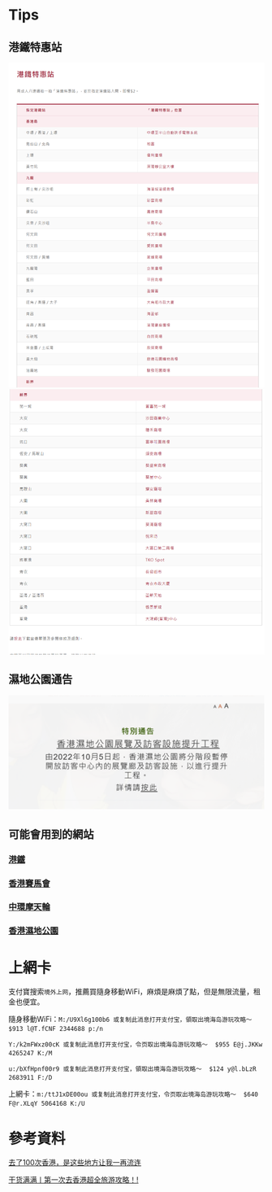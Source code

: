 # Tips
## 港鐵特惠站
![港鐵特惠站](./img/tips1.png "港鐵特惠站")
![港鐵特惠站](./img/tips2.png "港鐵特惠站")
## 濕地公園通告
[![濕地公園通告](./img/park.png)](https://www.wetlandpark.gov.hk/tc/whatsnew/1812)
## 可能會用到的網站
### [港鐵](https://mtr.com.hk)
### [香港賽馬會](https://racing.hkjc.com/racing/information/Chinese/Racing/Fixture.aspx)
### [中環摩天輪](https://hkow.hk/zh-hans/ticket-info/)
### [香港濕地公園](https://www.wetlandpark.gov.hk/tc/)
# 上網卡
支付寶搜索`境外上网`，推薦買隨身移動WiFi，麻煩是麻煩了點，但是無限流量，租金也便宜。

隨身移動WiFi：`M:/U9Xl6g100b6 或复制此消息打开支付宝，領取出境海岛游玩攻略～  $913 l@T.fCNF 2344688 p:/n`

`Y:/k2mFWxz00cK 或复制此消息打开支付宝，令页取出境海岛游玩攻略～  $955 E@j.JKKw 4265247 K:/M`

`u:/bXfHpnf00r9 或复制此消息打开支付宝，領取出境海岛游玩攻略～  $124 y@l.bLzR 2683911 F:/D`

上網卡：`m:/ttJ1xDE00ou 或复制此消息打开支付宝，令页取出境海岛游玩攻略～  $640 F@r.XLqY 5064168 K:/U`
# 參考資料
[去了100次香港，是这些地方让我一再流连](https://zhuanlan.zhihu.com/p/21753879?utm_campaign=shareopn&utm_medium=social&utm_oi=719659270496337920&utm_psn=1658580436078166018&utm_source=wechat_session)

[干货满满丨第一次去香港超全旅游攻略！!](https://zhuanlan.zhihu.com/p/626478911)